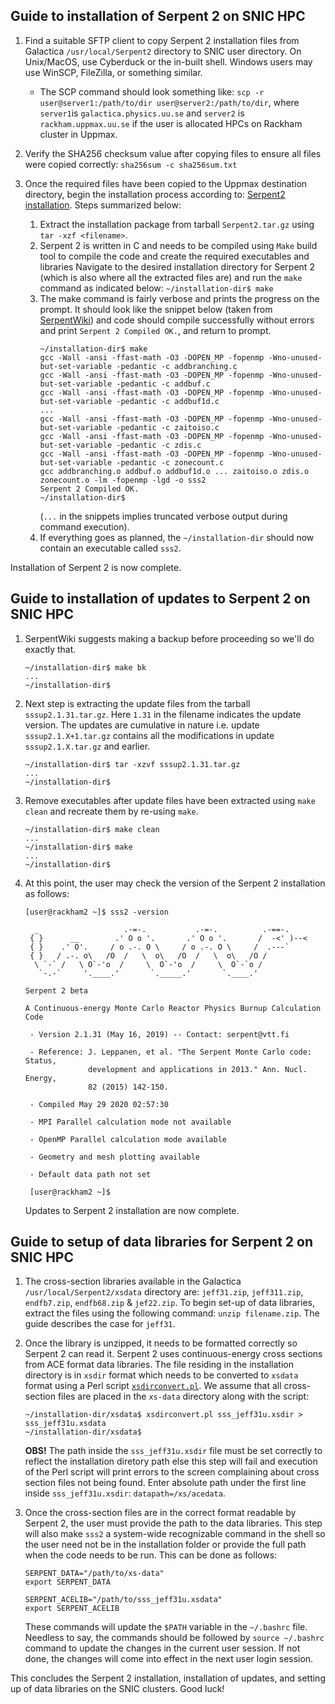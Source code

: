 ## Guide to installation of Serpent 2 on SNIC HPC

1. Find a suitable SFTP client to copy Serpent 2 installation files from Galactica `/usr/local/Serpent2` directory to SNIC user directory. On Unix/MacOS, use Cyberduck or the in-built shell. Windows users may use WinSCP, FileZilla, or something similar.
    - The SCP command should look something like: `scp -r user@server1:/path/to/dir user@server2:/path/to/dir`, where `server1`is `galactica.physics.uu.se` and `server2` is `rackham.uppmax.uu.se` if the user is allocated HPCs on Rackham cluster in Uppmax.

2. Verify the SHA256 checksum value after copying files to ensure all files were copied correctly: `sha256sum -c sha256sum.txt`

3. Once the required files have been copied to the Uppmax destination directory, begin the installation process according to: [Serpent2 installation](http://serpent.vtt.fi/mediawiki/index.php/Installing_and_running_Serpent). Steps summarized below:
    1. Extract the installation package from tarball `Serpent2.tar.gz` using `tar -xzf <filename>`.
    2. Serpent 2 is written in C and needs to be compiled using `Make` build tool to compile the code and create the required executables and libraries
    Navigate to the desired installation directory for Serpent 2 (which is also where all the extracted files are) and run the `make` command as indicated below:
    `~/installation-dir$ make`
    3. The make command is fairly verbose and prints the progress on the prompt. It should look like the snippet below (taken from [SerpentWiki](http://serpent.vtt.fi/mediawiki/index.php/Installing_and_running_Serpent)) and code should compile successfully without errors and print `Serpent 2 Compiled OK.`, and return to prompt.
          ```
          ~/installation-dir$ make
          gcc -Wall -ansi -ffast-math -O3 -DOPEN_MP -fopenmp -Wno-unused-but-set-variable -pedantic -c addbranching.c
          gcc -Wall -ansi -ffast-math -O3 -DOPEN_MP -fopenmp -Wno-unused-but-set-variable -pedantic -c addbuf.c
          gcc -Wall -ansi -ffast-math -O3 -DOPEN_MP -fopenmp -Wno-unused-but-set-variable -pedantic -c addbuf1d.c
          ...
          gcc -Wall -ansi -ffast-math -O3 -DOPEN_MP -fopenmp -Wno-unused-but-set-variable -pedantic -c zaitoiso.c
          gcc -Wall -ansi -ffast-math -O3 -DOPEN_MP -fopenmp -Wno-unused-but-set-variable -pedantic -c zdis.c
          gcc -Wall -ansi -ffast-math -O3 -DOPEN_MP -fopenmp -Wno-unused-but-set-variable -pedantic -c zonecount.c
          gcc addbranching.o addbuf.o addbuf1d.o ... zaitoiso.o zdis.o zonecount.o -lm -fopenmp -lgd -o sss2
          Serpent 2 Compiled OK.
          ~/installation-dir$
          ```
          (`...` in the snippets implies truncated verbose output during command execution).
     4. If everything goes as planned, the `~/installation-dir` should now contain an executable called `sss2`. 
        
  Installation of Serpent 2 is now complete.
  
  ## Guide to installation of updates to Serpent 2 on SNIC HPC
  1. SerpentWiki suggests making a backup before proceeding so we'll do exactly that.  
      ```
      ~/installation-dir$ make bk
      ...
      ~/installation-dir$
      ```
  2. Next step is extracting the update files from the tarball `sssup2.1.31.tar.gz`. Here `1.31` in the filename indicates the update version. The updates are cumulative in nature i.e. update `sssup2.1.X+1.tar.gz` contains all the modifications in update `sssup2.1.X.tar.gz` and earlier.
      ```
      ~/installation-dir$ tar -xzvf sssup2.1.31.tar.gz
      ...
      ~/installation-dir$
      ```
  3. Remove executables after update files have been extracted using `make clean` and recreate them by re-using `make`.
      ```
      ~/installation-dir$ make clean
      ...
      ~/installation-dir$ make
      ...
      ~/installation-dir$
      ```
    
   4. At this point, the user may check the version of the Serpent 2 installation as follows:
      ```
      [user@rackham2 ~]$ sss2 -version

        _                   .-=-.           .-=-.          .-==-.       
       { }      __        .' O o '.       .' O o '.       /  -<' )--<   
       { }    .' O'.     / o .-. O \     / o .-. O \     /  .---`       
       { }   / .-. o\   /O  /   \  o\   /O  /   \  o\   /O /            
        \ `-` /   \ O`-'o  /     \  O`-'o  /     \  O`-`o /             
         `-.-`     '.____.'       `._____.'       `.____.'              

      Serpent 2 beta

      A Continuous-energy Monte Carlo Reactor Physics Burnup Calculation Code

       - Version 2.1.31 (May 16, 2019) -- Contact: serpent@vtt.fi

       - Reference: J. Leppanen, et al. "The Serpent Monte Carlo code: Status,
                    development and applications in 2013." Ann. Nucl. Energy,
                    82 (2015) 142-150.

       - Compiled May 29 2020 02:57:30

       - MPI Parallel calculation mode not available

       - OpenMP Parallel calculation mode available

       - Geometry and mesh plotting available

       - Default data path not set
       
       [user@rackham2 ~]$
       ```
       
       Updates to Serpent 2 installation are now complete.

## Guide to setup of data libraries for Serpent 2 on SNIC HPC 
1. The cross-section libraries available in the Galactica `/usr/local/Serpent2/xsdata` directory are: `jeff31.zip`, `jeff311.zip`, `endfb7.zip`, `endfb68.zip` & `jef22.zip`. To begin set-up of data libraries, extract the files using the following command: `unzip filename.zip`. The guide describes the case for `jeff31`.  

2. Once the library is unzipped, it needs to be formatted correctly so Serpent 2 can read it. Serpent 2 uses continuous-energy cross sections from ACE format data libraries. The file residing in the installation directory is in `xsdir` format which needs to be converted to `xsdata` format using a Perl script [`xsdirconvert.pl`](http://montecarlo.vtt.fi/download/xsdirconvert.pl). We assume that all cross-section files are placed in the `xs-data` directory along with the script:
    ```
    ~/installation-dir/xsdata$ xsdirconvert.pl sss_jeff31u.xsdir > sss_jeff31u.xsdata
    ~/installation-dir/xsdata$
    ```
   __OBS!__ The path inside the `sss_jeff31u.xsdir` file must be set correctly to reflect the installation diretory path else this step will fail and execution of the Perl script will print errors to the screen complaining about cross section files not being found. Enter absolute path under the first line inside `sss_jeff31u.xsdir`: `datapath=/xs/acedata`.

3. Once the cross-section files are in the correct format readable by Serpent 2, the user must provide the path to the data libraries. This step will also make `sss2` a system-wide recognizable command in the shell so the user need not be in the installation folder or provide the full path when the code needs to be run. This can be done as follows:
    ```
    SERPENT_DATA="/path/to/xs-data"
    export SERPENT_DATA

    SERPENT_ACELIB="/path/to/sss_jeff31u.xsdata"
    export SERPENT_ACELIB
    ```
    These commands will update the `$PATH` variable in the `~/.bashrc` file. Needless to say, the commands should be followed by `source ~/.bashrc` command to update the changes in the current user session. If not done, the changes will come into effect in the next user login session.
    
This concludes the Serpent 2 installation, installation of updates, and setting up of data libraries on the SNIC clusters. Good luck!
   
